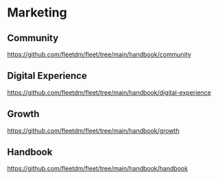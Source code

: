 # Marketing

<!-- TODO: short preamble -->

## Community
https://github.com/fleetdm/fleet/tree/main/handbook/community

## Digital Experience
https://github.com/fleetdm/fleet/tree/main/handbook/digital-experience

## Growth
https://github.com/fleetdm/fleet/tree/main/handbook/growth

## Handbook
https://github.com/fleetdm/fleet/tree/main/handbook/handbook
